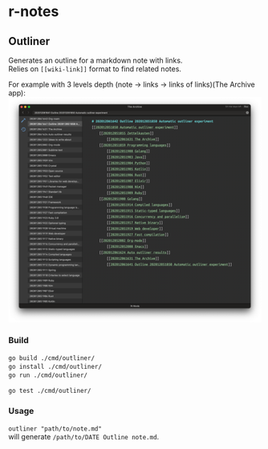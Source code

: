 # r-notes

## Outliner

Generates an outline for a markdown note with links.   
Relies on `[[wiki-link]]` format to find related notes.

For example with 3 levels depth (note -> links -> links of links)(The Archive app):
![outliner.png](outliner.png)

### Build

`go build ./cmd/outliner/`  
`go install ./cmd/outliner/`  
`go run ./cmd/outliner/`  

`go test ./cmd/outliner/`

### Usage

`outliner "path/to/note.md"`  
will generate `/path/to/DATE Outline note.md`.